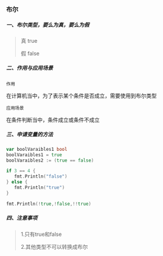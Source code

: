 ### 布尔

##### 一、布尔类型，要么为真，要么为假

> 真 true
> 
> 假 false


##### 二、作用与应用场景

`作用`

在计算机当中，为了表示某个条件是否成立，需要使用到布尔类型

`应用场景`

在条件判断当中，条件成立或条件不成立

##### 三、申请变量的方法

```go 
var boolVaraibles1 bool
boolVaraibles1 = true
boolVaraibles2 := (true == false)

if 3 == 4 {
   fmt.Println("false")
} else {
   fmt.Println("true")
}

fmt.Println(!true,!false,!!true)
```

##### 四、注意事项

> 1.只有true和false
> 
> 2.其他类型不可以转换成布尔
